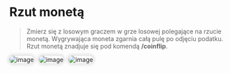 <style>
img:not(.medium-zoom-image--opened):not(.navbar-link-icon) {
    max-width: 750px; /* Maksymalna szerokość */
    max-height: 500px; /* Maksymalna wysokość */
    width: auto; /* Automatyczna szerokość */
    height: auto; /* Automatyczna wysokość */
    object-fit: contain; /* Dopasowanie bez przycinania */
    margin: 0 8px 4px 0;
    box-shadow: 0 0 6px 4px rgba(0, 0, 0, .1);
    border-radius: 10px;
}
</style>

# Rzut monetą

> Zmierz się z losowym graczem w grze losowej polegające na rzucie monetą. Wygrywająca moneta zgarnia całą pulę po odjęciu podatku. Rzut monetą znadjuje się pod komendą **/coinflip**.

![image](/pages/images/coinflip/coinflip-1.webp)
![image](/pages/images/coinflip/coinflip-2.webp)
![image](/pages/images/coinflip/coinflip-3.webp)